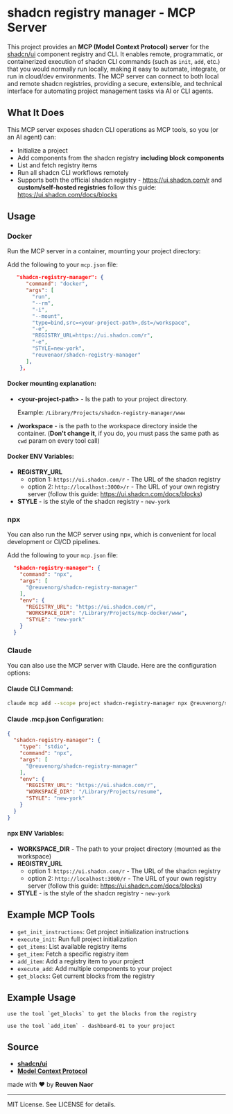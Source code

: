 # shadcn registry manager - MCP Server

This project provides an **MCP (Model Context Protocol) server** for the [shadcn/ui](https://ui.shadcn.com) component registry and CLI. It enables remote, programmatic, or containerized execution of shadcn CLI commands (such as `init`, `add`, etc.) that you would normally run locally, making it easy to automate, integrate, or run in cloud/dev environments. The MCP server can connect to both local and remote shadcn registries, providing a secure, extensible, and technical interface for automating project management tasks via AI or CLI agents.

## What It Does

This MCP server exposes shadcn CLI operations as MCP tools, so you (or an AI agent) can:

- Initialize a project
- Add components from the shadcn registry **including block components**
- List and fetch registry items
- Run all shadcn CLI workflows remotely
- Supports both the official shadcn registry - https://ui.shadcn.com/r and **custom/self-hosted registries** follow this guide: https://ui.shadcn.com/docs/blocks

## Usage

### Docker

Run the MCP server in a container, mounting your project directory:

Add the following to your `mcp.json` file:

```json
   "shadcn-registry-manager": {
      "command": "docker",
      "args": [
        "run",
        "--rm",
        "-i",
        "--mount",
        "type=bind,src=<your-project-path>,dst=/workspace",
        "-e", 
        "REGISTRY_URL=https://ui.shadcn.com/r",
        "-e", 
        "STYLE=new-york",
        "reuvenaor/shadcn-registry-manager"
      ],
    },
```

#### Docker mounting explanation:

- **\<your-project-path\>** - Is the path to your project directory. 

  Example: `/Library/Projects/shadcn-registry-manager/www`

- **/workspace** - is the path to the workspace directory inside the container. 
(**Don't change it**, if you do, you must pass the same path as `cwd` param on every tool call)


#### Docker ENV Variables:
- **REGISTRY_URL**  
  - option 1: `https://ui.shadcn.com/r` - The URL of the shadcn registry
  - option 2: `http://localhost:3000>/r` - The URL of your own registry server (follow this guide: https://ui.shadcn.com/docs/blocks)
- **STYLE** - is the style of the shadcn registry - `new-york`


### npx

You can also run the MCP server using npx, which is convenient for local development or CI/CD pipelines.

Add the following to your `mcp.json` file:

```json
  "shadcn-registry-manager": {
    "command": "npx",
    "args": [
      "@reuvenorg/shadcn-registry-manager"
    ],
    "env": {
      "REGISTRY_URL": "https://ui.shadcn.com/r",
      "WORKSPACE_DIR": "/Library/Projects/mcp-docker/www",
      "STYLE": "new-york"
    }
  }
```

### Claude

You can also use the MCP server with Claude. Here are the configuration options:

#### Claude CLI Command:

```bash
claude mcp add --scope project shadcn-registry-manager npx @reuvenorg/shadcn-registry-manager -e REGISTRY_URL=https://ui.shadcn.com/r -e WORKSPACE_DIR=/Library/Projects/resume -e STYLE=new-york
```

#### Claude .mcp.json Configuration:

```json
{
  "shadcn-registry-manager": {
    "type": "stdio",
    "command": "npx",
    "args": [
      "@reuvenorg/shadcn-registry-manager"
    ],
    "env": {
      "REGISTRY_URL": "https://ui.shadcn.com/r",
      "WORKSPACE_DIR": "/Library/Projects/resume",
      "STYLE": "new-york"
    }
  }
}
```

#### npx ENV Variables:

- **WORKSPACE_DIR** - The path to your project directory (mounted as the workspace)
- **REGISTRY_URL**  
  - option 1: `https://ui.shadcn.com/r` - The URL of the shadcn registry
  - option 2: `http://localhost:3000/r` - The URL of your own registry server (follow this guide: https://ui.shadcn.com/docs/blocks)
- **STYLE** - is the style of the shadcn registry - `new-york`


## Example MCP Tools
- `get_init_instructions`: Get project initialization instructions
- `execute_init`: Run full project initialization
- `get_items`: List available registry items
- `get_item`: Fetch a specific registry item
- `add_item`: Add a registry item to your project
- `execute_add`: Add multiple components to your project
- `get_blocks`: Get current blocks from the registry


## Example Usage

```
use the tool `get_blocks` to get the blocks from the registry
```
```
use the tool `add_item` - dashboard-01 to your project
```


## Source
- **[shadcn/ui](https://github.com/shadcn/ui)**
- **[Model Context Protocol](https://github.com/modelcontextprotocol)**

made with ❤️ by **Reuven Naor**

---

MIT License. See LICENSE for details. 
